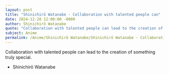 ```yaml
---
layout: post
title: "Shinichirō Watanabe - Collaboration with talented people can"
date: 2024-12-28 12:00:00 -0000
author: Shinichirō Watanabe
quote: "Collaboration with talented people can lead to the creation of something truly special."
subject: Anime
permalink: /Anime/Shinichirō Watanabe/Shinichirō Watanabe - Collaboration with talented people can
---
```


Collaboration with talented people can lead to the creation of something truly special.

- Shinichirō Watanabe

